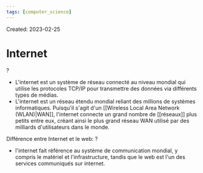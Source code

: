 ```yaml
---
tags: [computer_science] 
---
```

Created: 2023-02-25

# Internet
?
- L'internet est un système de réseau connecté au niveau mondial qui utilise les protocoles TCP/IP pour transmettre des données via différents types de médias.
- L'internet est un réseau étendu mondial reliant des millions de systèmes informatiques. Puisqu'il s'agit d'un [[Wireless Local Area Network (WLAN)|WAN]], l'internet connecte un grand nombre de [[réseaux]] plus petits entre eux, créant ainsi le plus grand réseau WAN utilisé par des milliards d'utilisateurs dans le monde.
<!--SR:!2023-12-23,171,248-->

Différence entre Internet et le web:
?
- l'internet fait référence au système de communication mondial, y compris le matériel et l'infrastructure, tandis que le web est l'un des services communiqués sur internet.
<!--SR:!2024-04-18,190,190-->